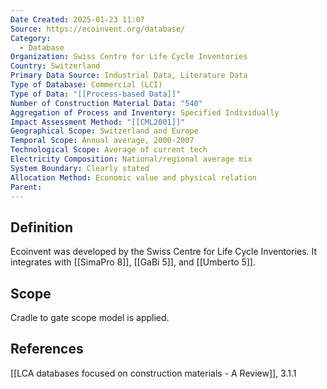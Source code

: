 ```yaml
---
Date Created: 2025-01-23 11:07
Source: https://ecoinvent.org/database/
Category:
  - Database
Organization: Swiss Centre for Life Cycle Inventories
Country: Switzerland
Primary Data Source: Industrial Data, Literature Data
Type of Database: Commercial (LCI)
Type of Data: "[[Process-based Data]]"
Number of Construction Material Data: "540"
Aggregation of Process and Inventory: Specified Individually
Impact Assessment Method: "[[CML2001]]"
Geographical Scope: Switzerland and Europe
Temporal Scope: Annual average, 2000-2007
Technological Scope: Average of current tech
Electricity Composition: National/regional average mix
System Boundary: Clearly stated
Allocation Method: Economic value and physical relation
Parent:
---
```

## Definition
Ecoinvent was developed by the Swiss Centre for Life Cycle Inventories. It integrates with [[SimaPro 8]], [[GaBi 5]], and [[Umberto 5]]. 
## Scope
Cradle to gate scope model is applied.
## References
[[LCA databases focused on construction materials - A Review]], 3.1.1